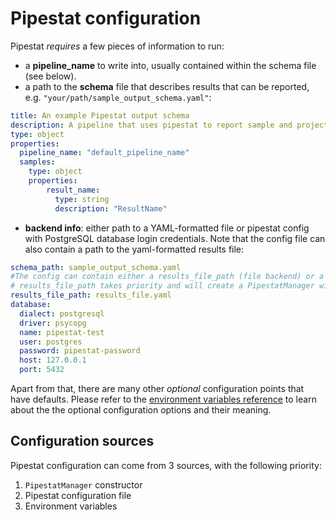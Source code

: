 # Pipestat configuration

Pipestat *requires* a few pieces of information to run:

- a **pipeline_name** to write into, usually contained within the schema file (see below).
- a path to the **schema** file that describes results that can be reported, e.g. `"your/path/sample_output_schema.yaml"`:
```yaml
title: An example Pipestat output schema
description: A pipeline that uses pipestat to report sample and project level results.
type: object
properties:
  pipeline_name: "default_pipeline_name"
  samples:
    type: object
    properties:
        result_name:
          type: string
          description: "ResultName"

```
- **backend info**: either path to a YAML-formatted file or pipestat config with PostgreSQL database login credentials. Note that the config file can also contain a path to the yaml-formatted results file:
```yaml
schema_path: sample_output_schema.yaml
#The config can contain either a results_file_path (file backend) or a databse connection (database backend)
# results_file_path takes priority and will create a PipestatManager with a file backend
results_file_path: results_file.yaml 
database:
  dialect: postgresql
  driver: psycopg
  name: pipestat-test
  user: postgres
  password: pipestat-password
  host: 127.0.0.1
  port: 5432

```

Apart from that, there are many other *optional* configuration points that have defaults. Please refer to the [environment variables reference](http://pipestat.databio.org/en/dev/env_vars/) to learn about the the optional configuration options and their meaning.

## Configuration sources

Pipestat configuration can come from 3 sources, with the following priority:

1. `PipestatManager` constructor
2. Pipestat configuration file
3. Environment variables
